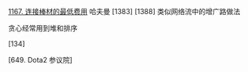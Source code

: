 [1167. 连接棒材的最低费用](https://leetcode-cn.com/problems/minimum-cost-to-connect-sticks/) 哈夫曼
[1383]
[1388] 类似网络流中的增广路做法

贪心经常用到堆和排序

[134]

[649. Dota2 参议院]
